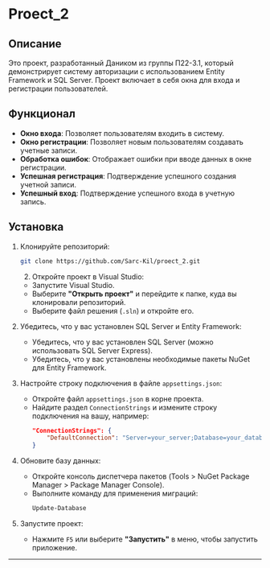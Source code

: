 # Proect_2

## Описание

Это проект, разработанный Даником из группы П22-3.1, который демонстрирует систему авторизации с использованием Entity Framework и SQL Server. Проект включает в себя окна для входа и регистрации пользователей.

## Функционал

- **Окно входа**: Позволяет пользователям входить в систему.
- **Окно регистрации**: Позволяет новым пользователям создавать учетные записи.
- **Обработка ошибок**: Отображает ошибки при вводе данных в окне регистрации.
- **Успешная регистрация**: Подтверждение успешного создания учетной записи.
- **Успешный вход**: Подтверждение успешного входа в учетную запись.
## Установка

1. Клонируйте репозиторий:
   ```bash
   git clone https://github.com/Sarc-Kil/proect_2.git
    ```
   2. Откройте проект в Visual Studio:
   - Запустите Visual Studio.
   - Выберите **"Открыть проект"** и перейдите к папке, куда вы клонировали репозиторий.
   - Выберите файл решения (`.sln`) и откройте его.

3. Убедитесь, что у вас установлен SQL Server и Entity Framework:
   - Убедитесь, что у вас установлен SQL Server (можно использовать SQL Server Express).
   - Убедитесь, что у вас установлены необходимые пакеты NuGet для Entity Framework.

4. Настройте строку подключения в файле `appsettings.json`:
   - Откройте файл `appsettings.json` в корне проекта.
   - Найдите раздел `ConnectionStrings` и измените строку подключения на вашу, например:
     ```json
     "ConnectionStrings": {
         "DefaultConnection": "Server=your_server;Database=your_database;User   Id=your_username;Password=your_password;"
     }
     ```

5. Обновите базу данных:
   - Откройте консоль диспетчера пакетов (Tools > NuGet Package Manager > Package Manager Console).
   - Выполните команду для применения миграций:
     ```bash
     Update-Database
     ```

6. Запустите проект:
   - Нажмите `F5` или выберите **"Запустить"** в меню, чтобы запустить приложение.
------------------------------------------------------------------------------------------------------

